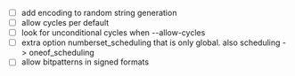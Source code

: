 - [ ] add encoding to random string generation
- [ ] allow cycles per default
- [ ] look for unconditional cycles when --allow-cycles
- [ ] extra option numberset_scheduling that is only global. also scheduling -> oneof_scheduling
- [ ] allow bitpatterns in signed formats
